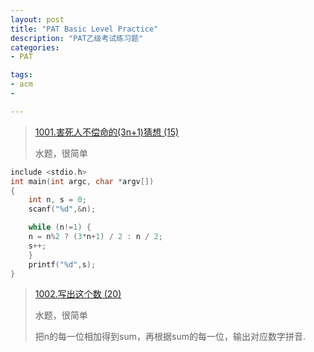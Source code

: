 ```yaml
---
layout: post
title: "PAT Basic Level Practice"
description: "PAT乙级考试练习题"
categories:
- PAT

tags:
- acm
- 

---
```



> [1001.害死人不偿命的(3n+1)猜想 (15)][1]
> 
> 水题，很简单

~~~c lineos
include <stdio.h>
int main(int argc, char *argv[]) 
{
	int n, s = 0;
	scanf("%d",&n);

	while (n!=1) {
    n = n%2 ? (3*n+1) / 2 : n / 2;
    s++;
	}
	printf("%d",s);
}
~~~

> [1002.写出这个数 (20)][2]
> 
> 水题，很简单
> 
> 把n的每一位相加得到sum，再根据sum的每一位，输出对应数字拼音.






[1]:	http://www.patest.cn/contests/pat-b-practise/1001
[2]:	http://www.patest.cn/contests/pat-b-practise/1002

